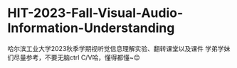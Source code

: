 # HIT-2023-Fall-Visual-Audio-Information-Understanding
哈尔滨工业大学2023秋季学期视听觉信息理解实验、翻转课堂以及课件
学弟学妹们尽量参考，不要无脑ctrl C/V哈，懂得都懂~😊

